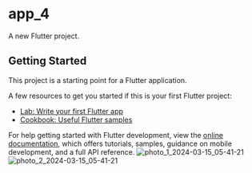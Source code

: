 # app_4

A new Flutter project.

## Getting Started

This project is a starting point for a Flutter application.

A few resources to get you started if this is your first Flutter project:

- [Lab: Write your first Flutter app](https://docs.flutter.dev/get-started/codelab)
- [Cookbook: Useful Flutter samples](https://docs.flutter.dev/cookbook)

For help getting started with Flutter development, view the
[online documentation](https://docs.flutter.dev/), which offers tutorials,
samples, guidance on mobile development, and a full API reference.
![photo_1_2024-03-15_05-41-21](https://github.com/emanmahmoud25/Matching/assets/119769716/07baa177-a1d0-4c95-a4d5-06a323e68d36)
![photo_2_2024-03-15_05-41-21](https://github.com/emanmahmoud25/Matching/assets/119769716/f1f8cc2e-e5a0-4e3a-bc18-f719f46f5d68)
